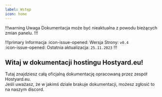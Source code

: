 ```yaml
---
label: Wstęp
icon: home
---
```


!!!warning Uwaga
Dokumentacja może być nieaktualna z powodu bieżących zmian panelu.
!!!

!!!primary Informacja
:icon-issue-opened: Wersja Strony: `v0.4`<br>
:icon-issue-opened: Ostatnia aktualizacja: `25.11.2023`
!!!

## Witaj w dokumentacji hostingu Hostyard.eu!

Tutaj znajdziesz całą oficjalną dokumentację opracowaną przez zespół Hostyard.eu.<br>
Jeśli uważasz, że w jakimś dziale brakuje dokumentacji, możesz zgłosić to na naszym discord.

